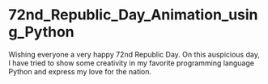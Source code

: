 # 72nd_Republic_Day_Animation_using_Python
Wishing everyone a very happy 72nd Republic Day. On this auspicious day, I have tried to show some creativity in my favorite programming language Python and express my love for the nation.
